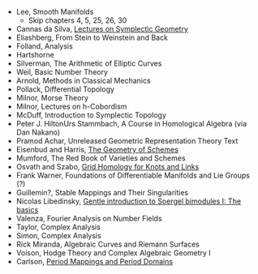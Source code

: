 - Lee, Smooth Manifolds
  - Skip chapters 4, 5, 25, 26, 30
- Cannas da Silva, [Lectures on Symplectic Geometry](https://people.math.ethz.ch/~acannas/Papers/lsg.pdf)
- Eliashberg, From Stein to Weinstein and Back
- Folland, Analysis
- Hartshorne
- Silverman, The Arithmetic of Elliptic Curves
- Weil, Basic Number Theory
- Arnold, Methods in Classical Mechanics
- Pollack, Differential Topology
- Milnor, Morse Theory
- Milnor, Lectures on h-Cobordism
- McDuff, Introduction to Symplectic Topology
- Peter J. HiltonUrs Stammbach, A Course in Homological Algebra (via Dan Nakano)
- Pramod Achar, Unreleased Geometric Representation Theory Text
- Eisenbud and Harris, [The Geometry of Schemes](https://www.maths.ed.ac.uk/~v1ranick/papers/eisenbudharris.pdf)
- Mumford, The Red Book of Varieties and Schemes
- Osvath and Szabo, [Grid Homology for Knots and Links](https://web.math.princeton.edu/~petero/GridHomologyBook.pdf)
- Frank Warner, Foundations of Differentiable Manifolds and Lie Groups (?)
- Guillemin?, Stable Mappings and Their Singularities
- Nicolas Libedinsky, [Gentle introduction to Soergel bimodules I: The basics](https://arxiv.org/abs/1702.00039)
- Valenza, Fourier Analysis on Number Fields
- Taylor, Complex Analysis
- Simon, Complex Analysis
- Rick Miranda, Algebraic Curves and Riemann Surfaces
- Voison, Hodge Theory and Complex Algebraic Geometry I
- Carlson, [Period Mappings and Period Domains](https://www-fourier.ujf-grenoble.fr/~peters/Books/PeriodBook.f/SecondEdition/PerBook.pdf)
